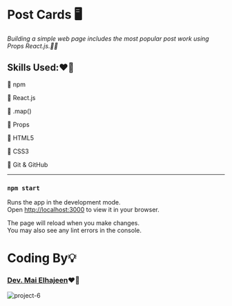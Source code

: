 # **Post Cards** 🖥️ 
*Building a simple web page includes the most popular post work using Props React.js.👩‍💻*

## Skills Used:❤️‍🔥
📌 npm

📌 React.js

📌 .map()

📌 Props

📌 HTML5

📌 CSS3

📌 Git & GitHub

 ***
### `npm start`

Runs the app in the development mode.\
Open [http://localhost:3000](http://localhost:3000) to view it in your browser.

The page will reload when you make changes.\
You may also see any lint errors in the console.


# Coding By💡 
### [Dev. Mai Elhajeen](https://github.com/Mai-Elhajeen)❤️‍🔥

![project-6](https://i.imgur.com/yI8Jocw.png)
